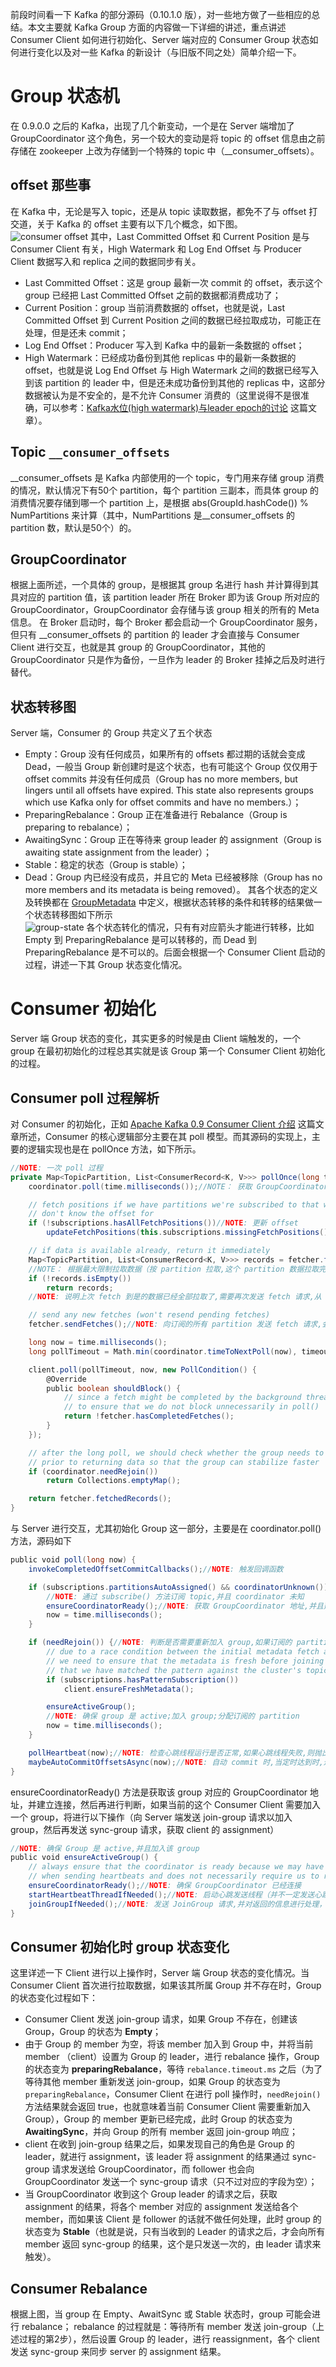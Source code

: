 前段时间看一下 Kafka 的部分源码（0.10.1.0 版），对一些地方做了一些相应的总结。本文主要就 Kafka Group 方面的内容做一下详细的讲述，重点讲述 Consumer Client 如何进行初始化、Server 端对应的 Consumer Group 状态如何进行变化以及对一些 Kafka 的新设计（与旧版不同之处）简单介绍一下。   
 # Group 状态机 
 在 0.9.0.0 之后的 Kafka，出现了几个新变动，一个是在 Server 端增加了 GroupCoordinator 这个角色，另一个较大的变动是将 topic 的 offset 信息由之前存储在 zookeeper 上改为存储到一个特殊的 topic 中（__consumer_offsets）。   
 ## offset 那些事 
 在 Kafka 中，无论是写入 topic，还是从 topic 读取数据，都免不了与 offset 打交道，关于 Kafka 的 offset 主要有以下几个概念，如下图。   
![consumer offset](./images/kafka/consumer-figure2.png)
   其中，Last Committed Offset 和 Current Position 是与 Consumer Client 有关，High Watermark 和 Log End Offset 与 Producer Client 数据写入和 replica 之间的数据同步有关。    
 - Last Committed Offset：这是 group 最新一次 commit 的 offset，表示这个 group 已经把 Last Committed Offset 之前的数据都消费成功了； 
 - Current Position：group 当前消费数据的 offset，也就是说，Last Committed Offset 到 Current Position 之间的数据已经拉取成功，可能正在处理，但是还未 commit； 
 - Log End Offset：Producer 写入到 Kafka 中的最新一条数据的 offset； 
 - High Watermark：已经成功备份到其他 replicas 中的最新一条数据的 offset，也就是说 Log End Offset 与 High Watermark 之间的数据已经写入到该 partition 的 leader 中，但是还未成功备份到其他的 replicas 中，这部分数据被认为是不安全的，是不允许 Consumer 消费的（这里说得不是很准确，可以参考：[Kafka水位(high watermark)与leader epoch的讨论](http://www.cnblogs.com/huxi2b/p/7453543.html) 这篇文章）。  
 ## Topic <code>__consumer_offsets</code> 
 __consumer_offsets 是 Kafka 内部使用的一个 topic，专门用来存储 group 消费的情况，默认情况下有50个 partition，每个 partition 三副本，而具体 group 的消费情况要存储到哪一个 partition 上，是根据 abs(GroupId.hashCode()) % NumPartitions 来计算（其中，NumPartitions 是__consumer_offsets 的 partition 数，默认是50个）的。   
 ## GroupCoordinator 
 根据上面所述，一个具体的 group，是根据其 group 名进行 hash 并计算得到其具对应的 partition 值，该 partition leader 所在 Broker 即为该 Group 所对应的 GroupCoordinator，GroupCoordinator 会存储与该 group 相关的所有的 Meta 信息。   在 Broker 启动时，每个 Broker 都会启动一个 GroupCoordinator 服务，但只有 __consumer_offsets 的 partition 的 leader 才会直接与 Consumer Client 进行交互，也就是其 group 的 GroupCoordinator，其他的 GroupCoordinator 只是作为备份，一旦作为 leader 的 Broker 挂掉之后及时进行替代。   
 ## 状态转移图 
 Server 端，Consumer 的 Group 共定义了五个状态    
 - Empty：Group 没有任何成员，如果所有的 offsets 都过期的话就会变成 Dead，一般当 Group 新创建时是这个状态，也有可能这个 Group 仅仅用于 offset commits 并没有任何成员（Group has no more members, but lingers until all offsets have expired. This state also represents groups which use Kafka only for offset commits and have no members.）； 
 - PreparingRebalance：Group 正在准备进行 Rebalance（Group is preparing to rebalance）； 
 - AwaitingSync：Group 正在等待来 group leader 的 assignment（Group is awaiting state assignment from the leader）； 
 - Stable：稳定的状态（Group is stable）； 
 - Dead：Group 内已经没有成员，并且它的 Meta 已经被移除（Group has no more members and its metadata is being removed）。  其各个状态的定义及转换都在 [GroupMetadata](https://github.com/apache/kafka/blob/0.10.1/core/src/main/scala/kafka/coordinator/GroupMetadata.scala) 中定义，根据状态转移的条件和转移的结果做一个状态转移图如下所示   
![group-state](./images/kafka/group.png)
   各个状态转化的情况，只有有对应箭头才能进行转移，比如 Empty 到 PreparingRebalance 是可以转移的，而 Dead 到 PreparingRebalance 是不可以的。后面会根据一个 Consumer Client 启动的过程，讲述一下其 Group 状态变化情况。   
 # Consumer 初始化 
 Server 端 Group 状态的变化，其实更多的时候是由 Client 端触发的，一个 group 在最初初始化的过程总其实就是该 Group 第一个 Consumer Client 初始化的过程。   
 ## Consumer poll 过程解析 
 对 Consumer 的初始化，正如 [Apache Kafka 0.9 Consumer Client 介绍](http://matt33.com/2016/07/21/kafka-new-consumer/) 这篇文章所述，Consumer 的核心逻辑部分主要在其 poll 模型。而其源码的实现上，主要的逻辑实现也是在 pollOnce 方法，如下所示。   
``` scala
//NOTE: 一次 poll 过程
private Map<TopicPartition, List<ConsumerRecord<K, V>>> pollOnce(long timeout) {
    coordinator.poll(time.milliseconds());//NOTE： 获取 GroupCoordinator 并连接、加入 Group、Group 进行 rebalance 并获取 assignment

    // fetch positions if we have partitions we're subscribed to that we
    // don't know the offset for
    if (!subscriptions.hasAllFetchPositions())//NOTE: 更新 offset
        updateFetchPositions(this.subscriptions.missingFetchPositions());

    // if data is available already, return it immediately
    Map<TopicPartition, List<ConsumerRecord<K, V>>> records = fetcher.fetchedRecords();
    //NOTE： 根据最大限制拉取数据（按 partition 拉取,这个 partition 数据拉取完之后,拉取下一个 partition）
    if (!records.isEmpty())
        return records;
    //NOTE: 说明上次 fetch 到是的数据已经全部拉取了,需要再次发送 fetch 请求,从 broker 拉取数据

    // send any new fetches (won't resend pending fetches)
    fetcher.sendFetches();//NOTE: 向订阅的所有 partition 发送 fetch 请求,会从多个 partition 拉取数据

    long now = time.milliseconds();
    long pollTimeout = Math.min(coordinator.timeToNextPoll(now), timeout);

    client.poll(pollTimeout, now, new PollCondition() {
        @Override
        public boolean shouldBlock() {
            // since a fetch might be completed by the background thread, we need this poll condition
            // to ensure that we do not block unnecessarily in poll()
            return !fetcher.hasCompletedFetches();
        }
    });

    // after the long poll, we should check whether the group needs to rebalance
    // prior to returning data so that the group can stabilize faster
    if (coordinator.needRejoin())
        return Collections.emptyMap();

    return fetcher.fetchedRecords();
}
```
 与 Server 进行交互，尤其初始化 Group 这一部分，主要是在 coordinator.poll() 方法，源码如下   
``` scala
public void poll(long now) {
    invokeCompletedOffsetCommitCallbacks();//NOTE: 触发回调函数

    if (subscriptions.partitionsAutoAssigned() && coordinatorUnknown()) {
        //NOTE: 通过 subscribe() 方法订阅 topic,并且 coordinator 未知
        ensureCoordinatorReady();//NOTE: 获取 GroupCoordinator 地址,并且建立连接
        now = time.milliseconds();
    }

    if (needRejoin()) {//NOTE: 判断是否需要重新加入 group,如果订阅的 partition 变化或则分配的 partition 变化时,需要 rejoin
        // due to a race condition between the initial metadata fetch and the initial rebalance,
        // we need to ensure that the metadata is fresh before joining initially. This ensures
        // that we have matched the pattern against the cluster's topics at least once before joining.
        if (subscriptions.hasPatternSubscription())
            client.ensureFreshMetadata();

        ensureActiveGroup();
        //NOTE: 确保 group 是 active;加入 group;分配订阅的 partition
        now = time.milliseconds();
    }

    pollHeartbeat(now);//NOTE: 检查心跳线程运行是否正常,如果心跳线程失败,则抛出异常,反之更新 poll 调用的时间
    maybeAutoCommitOffsetsAsync(now);//NOTE: 自动 commit 时,当定时达到时,进行自动 commit
}
```
 ensureCoordinatorReady() 方法是获取该 group 对应的 GroupCoordinator 地址，并建立连接，然后再进行判断，如果当前的这个 Consumer Client 需要加入一个 group，将进行以下操作（向 Server 端发送 join-group 请求以加入 group，然后再发送 sync-group 请求，获取 client 的 assignment）   
``` scala
//NOTE: 确保 Group 是 active,并且加入该 group
public void ensureActiveGroup() {
    // always ensure that the coordinator is ready because we may have been disconnected
    // when sending heartbeats and does not necessarily require us to rejoin the group.
    ensureCoordinatorReady();//NOTE: 确保 GroupCoordinator 已经连接
    startHeartbeatThreadIfNeeded();//NOTE: 启动心跳发送线程（并不一定发送心跳,满足条件后才会发送心跳）
    joinGroupIfNeeded();//NOTE: 发送 JoinGroup 请求,并对返回的信息进行处理，还包括了发送 sync-group 请求并进行相应处理
}
```
 
 ## Consumer 初始化时 group 状态变化 
 这里详述一下 Client 进行以上操作时，Server 端 Group 状态的变化情况。当 Consumer Client 首次进行拉取数据，如果该其所属 Group 并不存在时，Group 的状态变化过程如下：    
 - Consumer Client 发送 join-group 请求，如果 Group 不存在，创建该 Group，Group 的状态为 <strong>Empty</strong>； 
 - 由于 Group 的 member 为空，将该 member 加入到 Group 中，并将当前 member （client）设置为 Group 的 leader，进行 rebalance 操作，Group 的状态变为 <strong>preparingRebalance</strong>，等待 <code>rebalance.timeout.ms</code> 之后（为了等待其他 member 重新发送 join-group，如果 Group 的状态变为 <code>preparingRebalance</code>，Consumer Client 在进行 poll 操作时，<code>needRejoin()</code> 方法结果就会返回 true，也就意味着当前 Consumer Client 需要重新加入 Group），Group 的 member 更新已经完成，此时 Group 的状态变为 <strong>AwaitingSync</strong>，并向 Group 的所有 member 返回 join-group 响应； 
 - client 在收到 join-group 结果之后，如果发现自己的角色是 Group 的 leader，就进行 assignment，该 leader 将 assignment 的结果通过 sync-group 请求发送给 GroupCoordinator，而 follower 也会向 GroupCoordinator 发送一个 sync-group 请求（只不过对应的字段为空）； 
 - 当 GroupCoordinator 收到这个 Group leader 的请求之后，获取 assignment 的结果，将各个 member 对应的 assignment 发送给各个 member，而如果该 Client 是 follower 的话就不做任何处理，此时 group 的状态变为 <strong>Stable</strong>（也就是说，只有当收到的 Leader 的请求之后，才会向所有 member 返回 sync-group 的结果，这个是只发送一次的，由 leader 请求来触发）。  
 ## Consumer Rebalance 
 根据上图，当 group 在 Empty、AwaitSync 或 Stable 状态时，group 可能会进行 rebalance； rebalance 的过程就是：等待所有 member 发送 join-group（上述过程的第2步），然后设置 Group 的 leader，进行 reassignment，各个 client 发送 sync-group 来同步 server 的 assignment 结果。